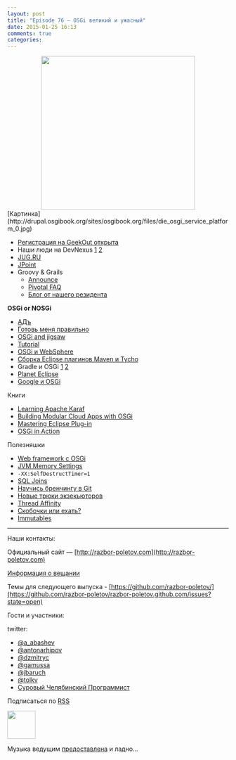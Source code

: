 ```yaml
---
layout: post
title: "Episode 76 — OSGi великий и ужасный"
date: 2015-01-25 16:13
comments: true
categories: 
---
```


<div class="separator" style="clear: both; text-align: center;">
<a href="http://razbor-poletov.com/images/razbor_76_text.jpg" imageanchor="1" style="margin-left: 1em; margin-right: 1em;"><img border="0" height="350" src="http://razbor-poletov.com/images/razbor_76_text.jpg" width="350" /></a>
</div>
[Картинка](http://drupal.osgibook.org/sites/osgibook.org/files/die_osgi_service_platform_0.jpg)

* [Регистрация на GeekOut открыта](http://2015.geekout.ee/registration/)
* Наши люди на DevNexus [1](http://devnexus.com/s/speakers#Baruch_Sadogursky) [2](http://devnexus.com/s/speakers#Viktor_Gamov) 
* [JUG.RU](https://jugru.timepad.ru/event/176697/)
* [JPoint](http://javapoint.ru)
* Groovy & Grails 
    - [Announce](http://groovy.329449.n5.nabble.com/ANN-Groovy-is-looking-for-a-new-home-td5722211.html)
    - [Pivotal FAQ](https://docs.google.com/document/d/1R_bQv_8JSLOEzVzPdqOISF0guGtcUPE6vFBeAuxtcG4/edit)
    - [Блог от нашего резидента](http://arhipov.blogspot.com/2015/01/g.html)

__OSGi or NOSGi__

* [АДъ](http://en.wikipedia.org/wiki/Java_Classloader#JAR_hell)
* [Готовь меня правильно](http://paulonjava.blogspot.com/2014/12/osgi-doesnt-suck-youre-just-using-it.html)
* [OSGi and jigsaw](http://www.slideshare.net/martintoshev/modularity-of-the-java-platform-osgi-jigsaw-and-penrose)
* [Tutorial](http://felix.apache.org/documentation/tutorials-examples-and-presentations/apache-felix-osgi-tutorial.html)
* [OSGi и WebSphere](http://jaceklaskowski.pl/wiki/Developing_OSGi_Applications_with_Blueprint_bundles_and_WebSphere_Application_Server_V8.5_Liberty_Profile)
* [Сборка Eclipse плагинов Maven и Tycho](http://zeroturnaround.com/rebellabs/building-eclipse-plug-ins-with-maven-3-and-tycho/)
* Gradle и OSGi [1](http://gradle.org/docs/current/userguide/osgi_plugin.html) [2](https://github.com/akhikhl/wuff)
* [Planet Eclipse](http://planet.eclipse.org/planet/)
* [Google и OSGi](https://github.com/google/guice/wiki/OSGi)

Книги

* [Learning Apache Karaf](https://www.packtpub.com/big-data-and-business-intelligence/learning-apache-karaf)
* [Building Modular Cloud Apps with OSGi](http://shop.oreilly.com/product/0636920028086.do)
* [Mastering Eclipse Plug-in](http://alblue.bandlem.com/2014/08/eclipse-book-published.html)
* [OSGi in Action](http://www.manning.com/hall/)

Полезняшки

- [Web framework с OSGi](http://www.wisdom-framework.org)
- [JVM Memory Settings](http://jvmmemory.com/)
- `-XX:SelfDestructTimer=1`
- [SQL Joins](http://sql-joins.leopard.in.ua/)
- [Научись бренчингу в Git](http://pcottle.github.io/learnGitBranching/index.html?demo)
- [Новые трюки экзекьюторов](http://www.nurkiewicz.com/2014/11/executorservice-10-tips-and-tricks.html)
- [Thread Affinity](http://openhft.net/products/thread-affinity/)
- [Скобочки или ехать?](http://blog.jooq.org/2014/12/08/dont-be-clever-the-double-curly-braces-anti-pattern/)
- [Immutables](https://immutables.github.io/)


---

Наши контакты:

Официальный сайт — [http://razbor-poletov.com](http://razbor-poletov.com)

[Информация о вещании](http://razbor-poletov.com/broadcast.html)

Темы для следующего выпуска - [https://github.com/razbor-poletov/](https://github.com/razbor-poletov/razbor-poletov.github.com/issues?state=open)

Гости и участники:

twitter: 

 * [@a_abashev](https://twitter.com/a_abashev)
 * [@antonarhipov](https://twitter.com/antonarhipov)
 * [@dzmitryc ](https://twitter.com/dzmitryc)
 * [@gamussa](https://twitter.com/gamussa)
 * [@jbaruch](https://twitter.com/jbaruch)
 * [@tolkv](https://twitter.com/tolkv)
 * [Суровый Челябинский Программист](http://samolisov.blogspot.ru/)
 
<!-- player goes here-->

<audio preload="none">
   <source src="http://traffic.libsyn.com/razborpoletov/razbor_76.mp3" type="audio/mp3" />
   Your browser does not support the audio tag.
</audio>

Подписаться по [RSS](http://feeds.feedburner.com/razbor-podcast)

<!-- episode file link goes here-->
<a href="http://traffic.libsyn.com/razborpoletov/razbor_76.mp3" imageanchor="1" style="clear: left; margin-bottom: 1em; margin-left: auto; margin-right: 2em;"><img border="0" height="64" src="http://2.bp.blogspot.com/-qkfh8Q--dks/T0gixAMzuII/AAAAAAAAHD0/O5LbF3vvBNQ/s200/1330127522_mp3.png" width="64" /></a>

Музыка ведущим [предоставлена](http://www.audiobank.fm/single-music/27/111/More-And-Less/) и ладно...
